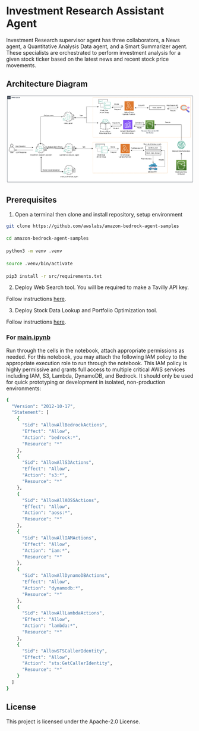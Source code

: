 # Investment Research Assistant Agent

Investment Research supervisor agent has three collaborators, a News agent, a Quantitative Analysis Data agent, and a Smart Summarizer agent. These specialists are orchestrated to perform investment analysis for a given stock ticker based on the latest news and recent stock price movements. 

## Architecture Diagram

![architecture](./architecture.jpg)


## Prerequisites

1. Open a terminal then clone and install repository, setup environment

```bash
git clone https://github.com/awslabs/amazon-bedrock-agent-samples

cd amazon-bedrock-agent-samples

python3 -m venv .venv

source .venv/bin/activate

pip3 install -r src/requirements.txt
```

2. Deploy Web Search tool. You will be required to make a Tavilly API key.

Follow instructions [here](/src/shared/web_search/).

3. Deploy Stock Data Lookup and Portfolio Optimization tool.

Follow instructions [here](/src/shared/stock_data/).


### For [main.ipynb](./main.ipynb)

Run through the cells in the notebook, attach appropriate permissions as needed. For this notebook, you may attach the following IAM policy to the appropriate execution role to run through the notebook. This IAM policy is highly permissive and grants full access to multiple critical AWS services including IAM, S3, Lambda, DynamoDB, and Bedrock. It should only be used for quick prototyping or development in isolated, non-production environments:


```bash
{
  "Version": "2012-10-17",
  "Statement": [
    {
      "Sid": "AllowAllBedrockActions",
      "Effect": "Allow",
      "Action": "bedrock:*",
      "Resource": "*"
    },
    {
      "Sid": "AllowAllS3Actions",
      "Effect": "Allow",
      "Action": "s3:*",
      "Resource": "*"
    },
    {
      "Sid": "AllowAllAOSSActions",
      "Effect": "Allow",
      "Action": "aoss:*",
      "Resource": "*"
    },
    {
      "Sid": "AllowAllIAMActions",
      "Effect": "Allow",
      "Action": "iam:*",
      "Resource": "*"
    },
    {
      "Sid": "AllowAllDynamoDBActions",
      "Effect": "Allow",
      "Action": "dynamodb:*",
      "Resource": "*"
    },
    {
      "Sid": "AllowAllLambdaActions",
      "Effect": "Allow",
      "Action": "lambda:*",
      "Resource": "*"
    },
    {
      "Sid": "AllowSTSCallerIdentity",
      "Effect": "Allow",
      "Action": "sts:GetCallerIdentity",
      "Resource": "*"
    }
  ]
}

```

## License

This project is licensed under the Apache-2.0 License.
